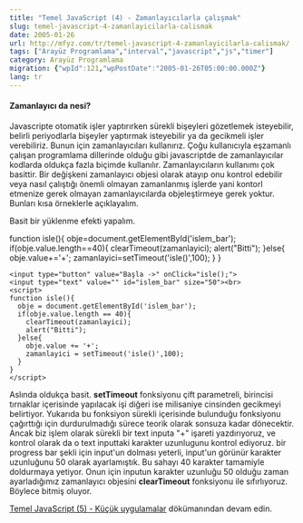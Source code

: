 ```yaml
---
title: "Temel JavaScript (4) - Zamanlayıcılarla çalışmak"
slug: temel-javascript-4-zamanlayicilarla-calismak
date: 2005-01-26
url: http://mfyz.com/tr/temel-javascript-4-zamanlayicilarla-calismak/
tags: ["Arayüz Programlama","interval","javascript","js","timer"]
category: Arayüz Programlama
migration: {"wpId":121,"wpPostDate":"2005-01-26T05:00:00.000Z"}
lang: tr
---
```


#### Zamanlayıcı da nesi?

Javascripte otomatik işler yaptırırken sürekli bişeyleri gözetlemek isteyebilir, belirli periyodlarla bişeyler yaptırmak isteyebilir ya da gecikmeli işler verebiliriz. Bunun için zamanlayıcıları kullanırız. Çoğu kullanıcıyla eşzamanlı çalışan programlama dillerinde olduğu gibi javascriptde de zamanlayıcılar kodlarda oldukça fazla biçimde kullanılır. Zamanlayıcıların kullanımı çok basittir. Bir değişkeni zamanlayıcı objesi olarak atayıp onu kontrol edebilir veya nasıl çalıştığı önemli olmayan zamanlanmış işlerde yani kontorl etmenize gerek olmayan zamanlayıcılarda objeleştirmeye gerek yoktur. Bunları kısa örneklerle açıklayalım.

Basit bir yüklenme efekti yapalım.

  function isle(){ obje=document.getElementById('islem_bar'); if(obje.value.length==40){ clearTimeout(zamanlayici); alert("Bitti"); }else{ obje.value+='+'; zamanlayici=setTimeout('isle()',100); } }

```
<input type="button" value="Başla ->" onClick="isle();">
<input type="text" value="" id="islem_bar" size="50"><br>
<script>
function isle(){
  obje = document.getElementById('islem_bar');
  if(obje.value.length == 40){
    clearTimeout(zamanlayici);
    alert("Bitti");
  }else{
    obje.value += '+';
    zamanlayici = setTimeout('isle()',100);
  }
}
</script>

```

Aslında oldukça basit. **setTimeout** fonksiyonu çift parametreli, birincisi tırnaklar içerisinde yapılacak işi diğeri ise milisaniye cinsinden gecikmeyi belirtiyor. Yukarıda bu fonksiyon sürekli içerisinde bulunduğu fonksiyonu çağırttığı için durdurulmadığı sürece teorik olarak sonsuza kadar dönecektir. Ancak biz işlem olarak sürekli bir text inputa "+" işareti yazdırıyoruz, ve kontrol olarak da o text inputtaki karakter uzunlugunu kontrol ediyoruz. bir progress bar şekli için input'un dolması yeterli, input'un görünür karakter uzunluğunu 50 olarak ayarlamıştık. Bu sahayı 40 karakter tamamiyle doldurmaya yetiyor. Onun için inputun karakter uzunluğu 50 olduğu zaman ayarladığımız zamanlayıcı objesini **clearTimeout** fonksiyonu ile sıfırlıyoruz. Böylece bitmiş oluyor.

[Temel JavaScript (5) - Küçük uygulamalar](/temel-javascript-5-kucuk-uygulamalar/) dökümanından devam edin.